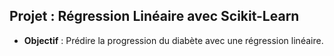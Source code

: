 ## Projet : Régression Linéaire avec Scikit-Learn  
- **Objectif** : Prédire la progression du diabète avec une régression linéaire.  
